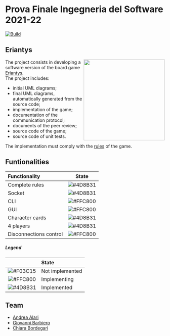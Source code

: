 # Prova Finale Ingegneria del Software 2021-22
[![Build](https://github.com/GioBar00/ingsw2022-AM33/actions/workflows/maven.yml/badge.svg?branch=main)](https://github.com/GioBar00/ingsw2022-AM33/actions/workflows/maven.yml)

## Eriantys

<img src="https://www.craniocreations.it/wp-content/uploads/2021/06/Eriantys_scatola3Dombra.png" width=256px height=256px align="right" />

The project consists in developing a software version of the board game [Eriantys](https://www.craniocreations.it/prodotto/eriantys/).</br>
The project includes:
- initial UML diagrams;
- final UML diagrams, automatically generated from the source code;
- implementation of the game;
- documentation of the communication protocol;
- documents of the peer review;
- source code of the game;
- source code of unit tests.

The implementation must comply with the [rules](https://www.craniocreations.it/wp-content/uploads/2021/11/Eriantys_ITA_bassa.pdf) of the game.

## Funtionalities

| Functionality  | State  |
|:---------------|:------:|
| Complete rules |![#4D8B31](https://via.placeholder.com/15/4D8B31/000000?text=+)|
| Socket         |![#4D8B31](https://via.placeholder.com/15/4D8B31/000000?text=+)|
| CLI            |![#FFC800](https://via.placeholder.com/15/FFC800/000000?text=+)|
| GUI            |![#FFC800](https://via.placeholder.com/15/FFC800/000000?text=+)|
| Character cards|![#4D8B31](https://via.placeholder.com/15/4D8B31/000000?text=+)|
| 4 players      |![#4D8B31](https://via.placeholder.com/15/4D8B31/000000?text=+)|
| Disconnections control |![#FFC800](https://via.placeholder.com/15/FFC800/000000?text=+)|

##### Legend
||State|
|:------:|:------|
|![#F03C15](https://via.placeholder.com/15/F03C15/000000?text=+) | Not implemented|
|![#FFC800](https://via.placeholder.com/15/FFC800/000000?text=+) | Implementing|
|![#4D8B31](https://via.placeholder.com/15/4D8B31/000000?text=+) | Implemented|



## Team

- [Andrea Alari](https://github.com/andrea-alari)
- [Giovanni Barbiero](https://github.com/GioBar00)
- [Chiara Bordegari](https://github.com/Chiara-Bordegari)
